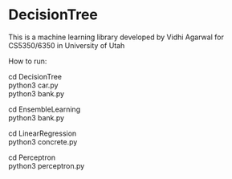 # DecisionTree

This is a machine learning library developed by Vidhi Agarwal for CS5350/6350 in University of Utah


How to run:

cd DecisionTree <br />
python3 car.py <br />
python3 bank.py

cd EnsembleLearning <br />
python3 bank.py

cd LinearRegression <br />
python3 concrete.py

cd Perceptron <br />
python3 perceptron.py
